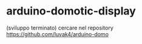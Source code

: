 # arduino-domotic-display

(sviluppo terminato) cercare nel repository https://github.com/luvak4/arduino-domo
